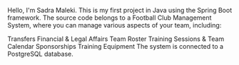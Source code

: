 Hello, I'm Sadra Maleki.
This is my first project in Java using the Spring Boot framework. The source code belongs to a Football Club Management System, where you can manage various aspects of your team, including:

Transfers
Financial & Legal Affairs
Team Roster
Training Sessions & Team Calendar
Sponsorships
Training Equipment
The system is connected to a PostgreSQL database.

